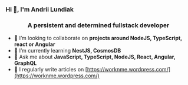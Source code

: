 ### Hi 👋, I'm Andrii Lundiak

<!--
**alundiak/alundiak** is a ✨ _special_ ✨ repository because its `README.md` (this file) appears on your GitHub profile.

Here are some ideas to get you started:

- 🔭 I’m currently working on ...
- 🌱 I’m currently learning ...
- 👯 I’m looking to collaborate on ...
- 🤔 I’m looking for help with ...
- 💬 Ask me about ...
- 📫 How to reach me: ...
- 😄 Pronouns: ...
- ⚡ Fun fact: ...
-->

<h3 align="center">A persistent and determined fullstack developer</h3>


- 👯 I’m looking to collaborate on **projects around NodeJS, TypeScript, react or Angular**
- 🌱 I’m currently learning **NestJS, CosmosDB**
- 💬 Ask me about **JavaScript, TypeScript, NodeJS, React, Angular, GraphQL**
- 📝 I regularly write articles on [https://worknme.wordpress.com/](https://worknme.wordpress.com/)
